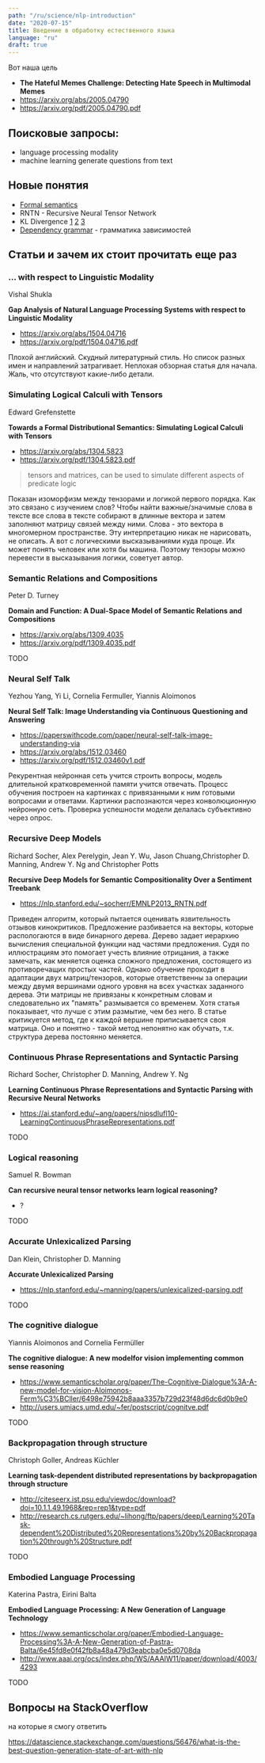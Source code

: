 ```yaml
---
path: "/ru/science/nlp-introduction"
date: "2020-07-15"
title: Введение в обработку естественного языка
language: "ru"
draft: true
---
```


Вот наша цель

- **The Hateful Memes Challenge: Detecting Hate Speech in Multimodal Memes**
- https://arxiv.org/abs/2005.04790
- https://arxiv.org/pdf/2005.04790.pdf




## Поисковые запросы:

- language processing modality
- machine learning generate questions from text


## Новые понятия

- [Formal semantics](https://en.wikipedia.org/wiki/Formal_semantics_(linguistics))
- RNTN - Recursive Neural Tensor Network
- KL Divergence [1](https://machinelearningmastery.com/divergence-between-probability-distributions/) [2](https://www.countbayesie.com/blog/2017/5/9/kullback-leibler-divergence-explained) [3](https://en.wikipedia.org/wiki/Kullback%E2%80%93Leibler_divergence)
- [Dependency grammar](https://en.wikipedia.org/wiki/Dependency_grammar) - грамматика зависимостей

## Статьи и зачем их стоит прочитать еще раз


### ... with respect to Linguistic Modality

Vishal Shukla

**Gap Analysis of Natural Language Processing Systems with respect to Linguistic Modality**

- https://arxiv.org/abs/1504.04716
- https://arxiv.org/pdf/1504.04716.pdf

Плохой английский. Скудный литературный стиль. Но список разных имен и направлений затрагивает. Неплохая обзорная статья для начала. Жаль, что отсутствуют какие-либо детали.


### Simulating Logical Calculi with Tensors

Edward Grefenstette

**Towards a Formal Distributional Semantics: Simulating Logical Calculi with Tensors**

- https://arxiv.org/abs/1304.5823
- https://arxiv.org/pdf/1304.5823.pdf

> tensors and matrices, can be used to simulate different aspects of predicate logic

Показан изоморфизм между тензорами и логикой первого порядка. Как это связано с изучением слов? Чтобы найти важные/значимые слова в тексте все слова в тексте собирают в длинные вектора и затем заполняют матрицу связей между ними. Слова - это вектора в многомерном пространстве. Эту интерпретацию никак не нарисовать, не описать. А вот с логическими высказываниями куда проще. Их может понять человек или хотя бы машина. Поэтому тензоры можно перевести в высказывания логики, советует автор.


### Semantic Relations and Compositions

Peter D. Turney

**Domain and Function: A Dual-Space Model of Semantic Relations and Compositions**

- https://arxiv.org/abs/1309.4035
- https://arxiv.org/pdf/1309.4035.pdf

TODO


### Neural Self Talk

Yezhou Yang, Yi Li, Cornelia Fermuller, Yiannis Aloimonos

**Neural Self Talk: Image Understanding via Continuous Questioning and Answering**

- https://paperswithcode.com/paper/neural-self-talk-image-understanding-via
- https://arxiv.org/abs/1512.03460
- https://arxiv.org/pdf/1512.03460v1.pdf

Рекурентная нейронная сеть учится строить вопросы, модель длительной кратковременной памяти учится отвечать. Процесс обучения построен на картинках с привязанными к ним готовыми вопросами и ответами. Картинки распознаются через конволюционную нейронную сеть. Проверка успешности модели делалась субъективно через опрос.


### Recursive Deep Models

Richard Socher, Alex Perelygin, Jean Y. Wu, Jason Chuang,Christopher D. Manning, Andrew Y. Ng and Christopher Potts

**Recursive Deep Models for Semantic Compositionality Over a Sentiment Treebank**

- https://nlp.stanford.edu/~socherr/EMNLP2013_RNTN.pdf

Приведен алгоритм, который пытается оценивать язвительность отзывов кинокритиков. 
Предложение разбивается на векторы, которые распологаются в виде бинарного дерева. Дерево задает иерархию вычисления специальной функции над частями предложения. Судя по иллюстрациям это помогает учесть влияние отрицания, а также замечать, как меняется оценка сложного предложения, состоящего из противоречащих простых частей. 
Однако обучение проходит в адаптации двух матриц/тензоров, которые ответственны за операции между двумя вершинами одного уровня на всех участках заданного дерева. Эти матрицы не привязаны к конкретным словам и следовательно их "память" размывается со временем. Хотя статья показывает, что лучше с этим размытие, чем без него. 
В статье критикуется метод, где к каждой вершине приписывается своя матрица. Оно и понятно - такой метод непонятно как обучать, т.к. структура дерева постоянно меняется.


### Continuous Phrase Representations and Syntactic Parsing

Richard Socher, Christopher D. Manning, Andrew Y. Ng

**Learning Continuous Phrase Representations and Syntactic Parsing with Recursive Neural Networks**

- https://ai.stanford.edu/~ang/papers/nipsdlufl10-LearningContinuousPhraseRepresentations.pdf

TODO


### Logical reasoning

Samuel R. Bowman

**Can recursive neural tensor networks learn logical reasoning?**

- ?

TODO


### Accurate Unlexicalized Parsing

Dan Klein, Christopher D. Manning

**Accurate Unlexicalized Parsing**

- https://nlp.stanford.edu/~manning/papers/unlexicalized-parsing.pdf

TODO


### The cognitive dialogue

Yiannis Aloimonos and Cornelia Fermüller

**The cognitive dialogue: A new modelfor vision implementing common sense reasoning**

- https://www.semanticscholar.org/paper/The-Cognitive-Dialogue%3A-A-new-model-for-vision-Aloimonos-Ferm%C3%BCller/6498e75942b8aaa3357b729d23f48d6dc6d0b9e0
- http://users.umiacs.umd.edu/~fer/postscript/cognitve.pdf

TODO


### Backpropagation through structure

Christoph Goller, Andreas Küchler

**Learning task-dependent distributed representations by backpropagation through structure**

- http://citeseerx.ist.psu.edu/viewdoc/download?doi=10.1.1.49.1968&rep=rep1&type=pdf
- http://research.cs.rutgers.edu/~lihong/ftp/papers/deep/Learning%20Task-dependent%20Distributed%20Representations%20by%20Backpropagation%20through%20Structure.pdf

TODO


### Embodied Language Processing

Katerina Pastra, Eirini Balta

**Embodied Language Processing: A New Generation of Language Technology**

- https://www.semanticscholar.org/paper/Embodied-Language-Processing%3A-A-New-Generation-of-Pastra-Balta/6e45fd8e0f42fb8a48a479d3eabcba0e5d0708da
- http://www.aaai.org/ocs/index.php/WS/AAAIW11/paper/download/4003/4293

TODO


## Вопросы на StackOverflow

на которые я смогу ответить

https://datascience.stackexchange.com/questions/56476/what-is-the-best-question-generation-state-of-art-with-nlp

